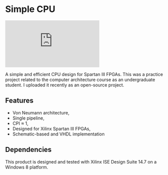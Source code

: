 # Simple CPU

![Simple CPU](https://github.com/m-dayani/simple-cpu/diagram/simple-cpu-16bit.pdf)

A simple and efficient CPU design for Spartan III FPGAs. This was a practice project related to the computer architecture course as an undergraduate student. I uploaded it recently as an open-source project.


## Features

- Von Neumann architecture, 
- Single pipeline, 
- CPI ≈ 1, 
- Designed for Xilinx Spartan III FPGAs, 
- Schematic-based and VHDL implementation


## Dependencies

This product is designed and tested with Xilinx ISE Design Suite 14.7 on a Windows 8 platform.
